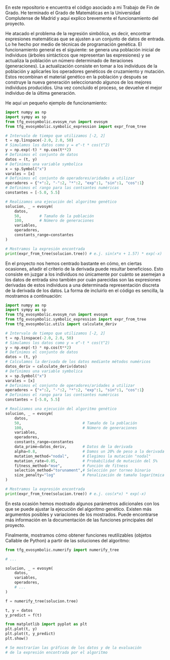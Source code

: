 En este repositorio e encuentra el código asociado a mi Trabajo de Fin de Grado. He terminado el Grado de Matemáticas en la Universidad Complutense de Madrid y aquí explico brevemente el funcionamiento del proyecto.

He atacado el problema de la regresión simbólica, es decir, encontrar expresiones matemáticas que se ajusten a un conjunto de datos de entrada. Lo he hecho por medio de técnicas de programación genética. El funcionamiento general es el siguiente: se genera una población inicial de individuos (árboles sintácticos que representan las expresiones) y se actualiza la población un número determinado de iteraciones (generaciones). La actualización consiste en tomar a los individuos de la población y aplicarles los operadores genéticos de cruzamiento y mutación. Estos recombinan el material genético en la población y después se construye la nueva generación seleccionando algunos de los mejores individuos producidos. Una vez concluido el proceso, se devuelve el mejor individuo de la última generación.

He aquí un pequeño ejemplo de funcionamiento:

```Python
import numpy as np
import sympy as sp 
from tfg_evosymbolic.evosym_run import evosym
from tfg_evosymbolic.symbolic_expression import expr_from_tree

# Intervalo de tiempo que utilizamos [-2, 2]
t = np.linspace(-2.0, 2.0, 50)
# Simulamos los datos como y = e^-t * cos(t^2)
y = np.exp(-t) * np.cos(t**2) 
# Definimos el conjunto de datos
datos = (t, y)
# Definimos una variable symbolica
x = sp.Symbol("x")
varales = [x]
# Definimos el conjunto de operadores/aridades a utilizar
operadores = {"+":2, "-":2, "*":2, "exp":1, "sin":1, "cos":1}
# Definimos el rango para las contsantes numéricas
constantes = [-5.0, 5.5]

# Realizamos una ejecución del algoritmo genético
solucion, _ = evosym(
	datos,
	50,        # Tamaño de la población
	100,       # Número de generaciones
	variables,
	operadores,
	constants_range=constantes
)

# Mostramos la expresión encontrada
print(expr_from_tree(solucion.tree)) # e.j. sin(x*x + 1.57) * exp(-x) 
```

En el proyecto nos hemos centrado bastante en cómo, en ciertas ocasiones, añadir el criterio de la derivada puede resultar beneficioso. Esto consiste en juzgar a los individuos no únicamente por cuánto se asemejan a los datos de entrada sino también por cuán parecidas son las expresiones derivadas de estos individuos a una determinada representación discreta de la derivada de los datos. La forma de incluirlo en el código es sencilla, la mostramos a continuación:

```Python
import numpy as np
import sympy as sp 
from tfg_evosymbolic.evosym_run import evosym
from tfg_evosymbolic.symbolic_expression import expr_from_tree
from tfg_evosymbolic.utils import calculate_deriv

# Intervalo de tiempo que utilizamos [-2, 2]
t = np.linspace(-2.0, 2.0, 50)
# Simulamos los datos como y = e^-t * cos(t^2)
y = np.exp(-t) * np.cos(t**2) 
# Definimos el conjunto de datos
datos = (t, y)
# Calculamos la derivada de los datos mediante métodos numéricos
datos_deriv = calculate_deriv(datos)
# Definimos una variable symbolica
x = sp.Symbol("x")
varales = [x]
# Definimos el conjunto de operadores/aridades a utilizar
operadores = {"+":2, "-":2, "*":2, "exp":1, "sin":1, "cos":1}
# Definimos el rango para las contsantes numéricas
constantes = [-5.0, 5.5]

# Realizamos una ejecución del algoritmo genético
solucion, _ = evosym(
	datos,
	50,                           # Tamaño de la población
	100,                          # Número de generaciones
	variables,
	operadores,
	constants_range=constantes
	data_prime=datos_deriv,       # Datos de la derivada
	alpha=0.8,                    # Damos un 20% de peso a la derivada
	mutation_method="nodal",      # Elegimos la mutación "nodal"   
	mutation_rate=0.05,           # Probabilidad de mutación del 5%
	fitness_method="mse",         # Función de fitness
	selection_method="torunament",# Selección por torneo binario
	size_penalty="log"            # Penalización de tamaño logarítmica
)

# Mostramos la expresión encontrada
print(expr_from_tree(solucion.tree)) # e.j. cos(x*x) * exp(-x) 
```

En esta ocasión hemos mostrado algunos parámetros adicionales con los que se puede ajustar la ejecución del algoritmo genético. Existen más argumentos posibles y variaciones de los mostrados. Puede encontrarse más información en la documentación de las funciones principales del proyecto.

Finalmente, mostramos cómo obtener funciones reutilizables (objetos Callable de Python) a partir de las soluciones del algoritmo:

```Python
from tfg_evosymbolic.numerify import numerify_tree

# ...

solucion, _ = evosym(
	datos,
	variables,
	operadores,
	# ...
)

f = numerify_tree(solucion.tree)

t, y = datos
y_predict = f(t)

from matplotlib import pyplot as plt
plt.plot(t, y)
plt.plot(t, y_predict)
plt.show()

# Se mostrarían las gráficas de los datos y de la evaluación
# de la expresión encontrada por el algoritmo

```